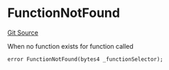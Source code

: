 # FunctionNotFound
[Git Source](https://github.com/thrackle-io/tron/blob/bb9fb29098b7e62d948f810420d516cd6ca78012/src/client/token/handler/diamond/HandlerDiamond.sol)

When no function exists for function called


```solidity
error FunctionNotFound(bytes4 _functionSelector);
```

